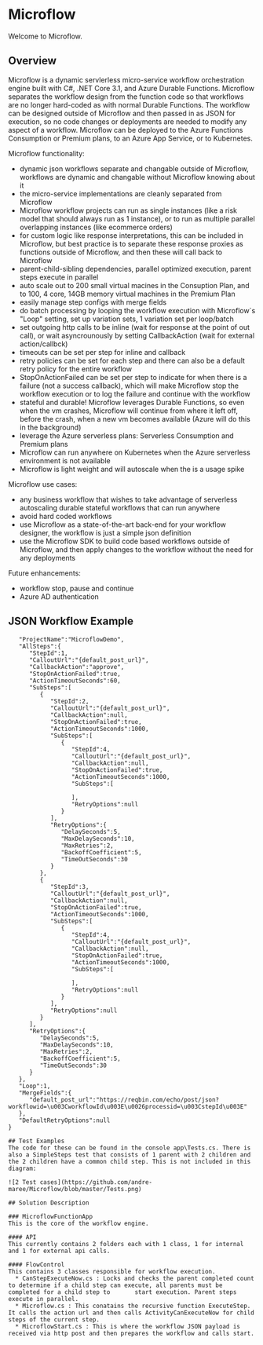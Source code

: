 # Microflow
Welcome to Microflow.

## Overview
Microflow is a dynamic servlerless micro-service workflow orchestration engine built with C#, .NET Core 3.1, and Azure Durable Functions. Microflow separates the workflow design from the function code so that workflows are no longer hard-coded as with normal Durable Functions. The workflow can be designed outside of Microflow and then passed in as JSON for execution, so no code changes or deployments are needed to modify any aspect of a workflow. Microflow can be deployed to the Azure Functions Consumption or Premium plans, to an Azure App Service, or to Kubernetes.

Microflow functionality:
- dynamic json workflows separate and changable outside of Microflow, workflows are dynamic and changable without Microflow knowing about it
- the micro-service implementations are cleanly separated from Microflow
- Microflow workflow projects can run as single instances (like a risk model that should always run as 1 instance), or to run as multiple parallel overlapping instances (like ecommerce orders)
- for custom logic like response interpretations, this can be included in Microflow, but best practice is to separate these response proxies as functions outside of Microflow, and then these will call back to Microflow
- parent-child-sibling dependencies, parallel optimized execution, parent steps execute in parallel
- auto scale out to 200 small virtual macines in the Consuption Plan, and to 100, 4 core, 14GB memory virtual machines in the Premium Plan
- easily manage step configs with merge fields
- do batch processing by looping the workflow execution with Microflow`s "Loop" setting, set up variation sets, 1 variation set per loop/batch
- set outgoing http calls to be inline (wait for response at the point of out call), or wait asyncrounously by setting CallbackAction (wait for external action/callbck)
- timeouts can be set per step for inline and callback
- retry policies can be set for each step and there can also be a default retry policy for the entire workflow
- StopOnActionFailed can be set per step to indicate for when there is a failure (not a success callback), which will make Microflow stop the workflow execution or to log the failure and continue with the workflow
- stateful and durable! Microflow leverages Durable Functions, so even when the vm crashes, Microflow will continue from where it left off, before the crash, when a new vm becomes available (Azure will do this in the background)
- leverage the Azure serverless plans: Serverless Consumption and Premium plans
- Microflow can run anywhere on Kubernetes when the Azure serverless environment is not available
- Microflow is light weight and will autoscale when the is a usage spike

Microflow use cases:
- any business workflow that wishes to take advantage of serverless autoscaling durable stateful workflows that can run anywhere
- avoid hard coded workflows
- use Microflow as a state-of-the-art back-end for your workflow designer, the workflow is just a simple json definition
- use the Microflow SDK to build code based workflows outside of Microflow, and then apply changes to the workflow without the need for any deployments

Future enhancements:
- workflow stop, pause and continue
- Azure AD authentication

## JSON Workflow Example
```{
   "ProjectName":"MicroflowDemo",
   "AllSteps":{
      "StepId":1,
      "CalloutUrl":"{default_post_url}",
      "CallbackAction":"approve",
      "StopOnActionFailed":true,
      "ActionTimeoutSeconds":60,
      "SubSteps":[
         {
            "StepId":2,
            "CalloutUrl":"{default_post_url}",
            "CallbackAction":null,
            "StopOnActionFailed":true,
            "ActionTimeoutSeconds":1000,
            "SubSteps":[
               {
                  "StepId":4,
                  "CalloutUrl":"{default_post_url}",
                  "CallbackAction":null,
                  "StopOnActionFailed":true,
                  "ActionTimeoutSeconds":1000,
                  "SubSteps":[
                     
                  ],
                  "RetryOptions":null
               }
            ],
            "RetryOptions":{
               "DelaySeconds":5,
               "MaxDelaySeconds":10,
               "MaxRetries":2,
               "BackoffCoefficient":5,
               "TimeOutSeconds":30
            }
         },
         {
            "StepId":3,
            "CalloutUrl":"{default_post_url}",
            "CallbackAction":null,
            "StopOnActionFailed":true,
            "ActionTimeoutSeconds":1000,
            "SubSteps":[
               {
                  "StepId":4,
                  "CalloutUrl":"{default_post_url}",
                  "CallbackAction":null,
                  "StopOnActionFailed":true,
                  "ActionTimeoutSeconds":1000,
                  "SubSteps":[
                     
                  ],
                  "RetryOptions":null
               }
            ],
            "RetryOptions":null
         }
      ],
      "RetryOptions":{
         "DelaySeconds":5,
         "MaxDelaySeconds":10,
         "MaxRetries":2,
         "BackoffCoefficient":5,
         "TimeOutSeconds":30
      }
   },
   "Loop":1,
   "MergeFields":{
      "default_post_url":"https://reqbin.com/echo/post/json?workflowid=\u003CworkflowId\u003E\u0026processid=\u003CstepId\u003E"
   },
   "DefaultRetryOptions":null
}

## Test Examples
The code for these can be found in the console app\Tests.cs. There is also a SimpleSteps test that consists of 1 parent with 2 children and the 2 children have a common child step. This is not included in this diagram:

![2 Test cases](https://github.com/andre-maree/Microflow/blob/master/Tests.png)

## Solution Description

### MicroflowFunctionApp
This is the core of the workflow engine.

#### API
This currently contains 2 folders each with 1 class, 1 for internal and 1 for external api calls.

#### FlowControl
This contains 3 classes responsible for workflow execution.
  * CanStepExecuteNow.cs : Locks and checks the parent completed count to determine if a child step can execute, all parents must be completed for a child step to       start execution. Parent steps execute in parallel.
  * Microflow.cs : This conatains the recursive function ExecuteStep. It calls the action url and then calls ActivityCanExecuteNow for child steps of the current step.
  * MicroflowStart.cs : This is where the workflow JSON payload is received via http post and then prepares the workflow and calls start.
